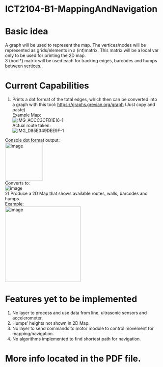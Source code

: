 # ICT2104-B1-MappingAndNavigation

# Basic idea
A graph will be used to represent the map. The vertices/nodes will be represented as grids/elements in a (int)matrix. This matrix will be a local var only to be used for printing the 2D map.<br>
3 (bool*) matrix will be used each for tracking edges, barcodes and humps between vertices.<br>

# Current Capabilities
1) Prints a dot format of the total edges, which then can be converted into a graph with this tool: https://graphs.grevian.org/graph (Just copy and paste)<br>
Example Map:<br>
![IMG_ACCC3CFB1E16-1](https://user-images.githubusercontent.com/93698724/197352395-e59d304e-b46f-4f74-bf84-848a1aad0a2f.jpeg)<br>
Actual route taken:<br>
![IMG_D85E349DEE9F-1](https://user-images.githubusercontent.com/93698724/197353050-98decfc6-0c57-4639-8771-9aeafd02326b.jpeg)<br>

Console dot format output:<br>
<img width="123" alt="image" src="https://user-images.githubusercontent.com/93698724/197350751-34018022-9ae7-409d-9663-726affc9624d.png"><br>
Converts to:<br>
![image](https://user-images.githubusercontent.com/93698724/197350318-d0758162-660f-4b9d-8ea0-16ab3db19f8e.png)<br>
2) Produce a 2D Map that shows available routes, walls, barcodes and humps.<br>
Example:<br>
<img width="246" alt="image" src="https://user-images.githubusercontent.com/93698724/197350332-001c16e8-2ee0-4604-ac2d-a1e74d3f4042.png"><br>
# Features yet to be implemented
1) No layer to process and use data from line, ultrasonic sensors and accelerometer.
2) Humps' heights not shown in 2D Map.
3) No layer to send commands to motor module to control movement for mapping/navigation.
4) No algorithms implemented to find shortest path for navigation.


# More info located in the PDF file.
